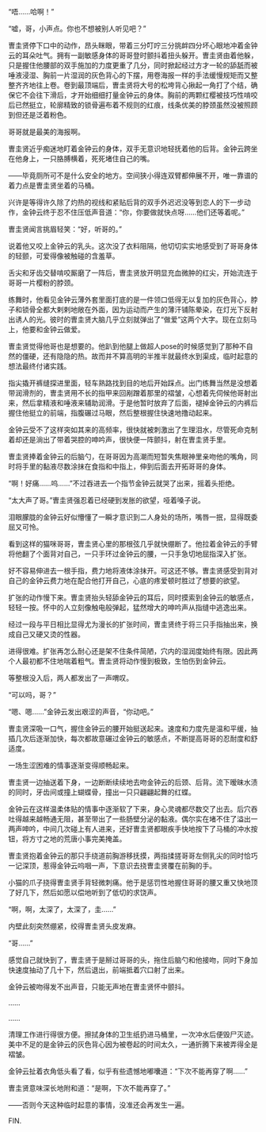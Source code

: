 

“唔……哈啊！”

“嘘，哥，小声点。你也不想被别人听见吧？”

曺圭贤停下口中的动作，昂头眯眼，带着三分叮咛三分挑衅四分坏心眼地冲着金钟云的耳朵吐气。拥有一副敏感身体的哥哥登时颤抖着扭头躲开。曺圭贤由着他躲，只是握住他腰部的双手施加的力度更重了几分，同时掀起经过方才一轮的舔舐而被唾液浸湿、胸前一片湿润的灰色背心的下摆，用卷海报一样的手法缓慢规矩而又整整齐齐地往上卷。卷到最顶端后，曺圭贤将大号的松垮背心揪起一角打了个结，确保它不会往下滑后，才开始细细打量金钟云的身体。胸前的两颗红樱被技巧性啃咬后已然挺立，轮廓精致的锁骨遍布着不规则的红痕，线条优美的脖颈虽然没被照顾到但还是泛着粉色。

哥哥就是最美的海报啊。

曺圭贤近乎痴迷地盯着金钟云的身体，双手无意识地轻抚着他的后背。金钟云跨坐在他身上，一只胳膊横着，死死堵住自己的嘴。

——毕竟厕所可不是什么安全的地方。空间狭小得连双臂都伸展不开，唯一靠谱的着力点是曺圭贤坐着的马桶。

兴许是等得许久除了灼热的视线和紧贴后背的双手外迟迟没等到恋人的下一步动作，金钟云终于忍不住压低声音道：“你，你要做就快点呀……他们还等着呢。”

曺圭贤闻言挑眉轻笑：“好，听哥的。”

说着他又咬上金钟云的乳头。这次没了衣料阻隔，他切切实实地感受到了哥哥身体的轻颤，可爱得像被触碰的含羞草。

舌尖和牙齿交替啃咬厮磨了一阵后，曺圭贤放开明显充血微肿的红尖，开始流连于哥哥一片樱粉的脖颈。

练舞时，他看见金钟云薄外套里面打底的是一件领口低得无以复加的灰色背心，脖子和锁骨全都大剌剌地敞在外面，因为运动而产生的薄汗铺陈晕染，在灯光下反射出诱人的光。彼时的曺圭贤大脑几乎立刻就弹出了“做爱”这两个大字。现在立刻马上，他要和金钟云做爱。

曺圭贤觉得他哥也是想要的。他趴到他腿上做超人pose的时候感觉到了那种不自然的僵硬，还有隐隐的热。故而并不算高明的半推半就最终水到渠成，临时起意的想法最终付诸实践。

指尖撬开裤缝探进里面，轻车熟路找到目的地后开始踩点。出门练舞当然是没想着带润滑剂的，曺圭贤用不长的指甲来回剐蹭着那里的褶皱，心想着先伺候他哥射出来，然后拿精液和唾液来辅助润滑。于是他暂时放弃了后面，褪掉金钟云的内裤后握住他挺立的前端，指腹碾过马眼，然后整根握住快速地撸动起来。

金钟云受不了这样突如其来的高频率，很快就被刺激出了生理泪水，尽管死命克制着却还是淌出了带着哭腔的呻吟声，很快便一阵颤抖，射在曺圭贤手里。

曺圭贤捧着金钟云的后脑勺，在哥哥因为高潮而短暂失焦眼神里亲吻他的嘴角，同时将手里的黏液尽数涂抹在食指和中指上，伸到后面去开拓哥哥的身体。

“啊！好痛……呜……”不过吞进去一个指节金钟云就哭了出来，摇着头拒绝。

“太大声了哥。”曺圭贤强忍着已经硬到发胀的欲望，哑着嗓子说。

泪眼朦胧的金钟云好似懵懂了一瞬才意识到二人身处的场所，嘴唇一抿，显得既委屈又可怜。

看到这样的猫咪哥哥，曺圭贤心里的那根弦几乎就快绷断了。他拉着金钟云的手臂将他翻了个面背对自己，一只手环过金钟云的腰，一只手急切地屈指深入扩张。

好不容易伸进去一根手指，费力地将液体涂抹开。可这还不够。曺圭贤感受到背对自己的金钟云费力地在配合他打开自己，心底的疼爱顿时胜过了想要的欲望。

扩张的动作慢下来。曺圭贤抬头轻舔金钟云的耳后，同时摸索到金钟云的敏感点，轻轻一按。怀中的人立刻像触电般弹起，猛然增大的呻吟声从指缝中逃逸出来。

经过一段与平日相比显得尤为漫长的扩张时间，曺圭贤终于将三只手指抽出来，换成自己又硬又烫的性器。

进得很难。扩张再怎么耐心还是架不住条件简陋，穴内的湿润度始终有限。因此两个人最初都不住地喘着粗气。曺圭贤将动作慢到极致，生怕伤到金钟云。

等整根没入后，两人都发出了一声喟叹。

“可以吗，哥？”

“嗯、嗯……”金钟云发出艰涩的声音，“你动吧。”

曺圭贤深吸一口气，握住金钟云的腰开始挺送起来。速度和力度先是温和平缓，抽插几次后逐渐加快，每次都故意碾过金钟云的敏感点，不断提高哥哥的忍耐度和舒适度。

一场生涩困难的情事逐渐变得顺畅起来。

曺圭贤一边抽送着下身，一边断断续续地去吻金钟云的后颈、后背。流下暧昧水渍的同时，牙齿间或撞上蝴蝶骨，撞出一只只翩翩起舞的红蝶。

金钟云在这样温柔体贴的情事中逐渐软了下来，身心灵魂都尽数交了出去。后穴吞吐得越来越畅通无阻，甚至带出了一些肠壁分泌的黏液。偶尔实在堵不住了溢出一两声呻吟，中间几次碰上有人进来，还好曺圭贤都眼疾手快地按下了马桶的冲水按钮，将方寸之地的荒唐小事完美掩盖。

曺圭贤抱着金钟云的那只手绕道前胸游移抚摸，两指揉搓哥哥左侧乳尖的同时恰巧一记深顶，惹得金钟云呜咽一声，下意识去挠曺圭贤覆在前胸的手。

小猫的爪子挠得曺圭贤手背轻微刺痛。他于是惩罚性地握住哥哥的腰又重又快地顶了好几下，然后如愿以偿地听到了低切的求饶声。

“啊，啊，太深了，太深了，圭……”

内壁此刻突然绷紧，绞得曺圭贤头皮发麻。

“哥……”

感觉自己就快到了，曺圭贤于是掰过哥哥的头，拖住后脑勺和他接吻，同时下身加快速度抽动了几十下，然后退出，前端抵着穴口射了出来。

金钟云被吻得发不出声音，只能无声地在曺圭贤怀中颤抖。

……

……

清理工作进行得很方便。擦拭身体的卫生纸扔进马桶里，一次冲水后便毁尸灭迹。美中不足的是金钟云的灰色背心因为被卷起的时间太久，一通折腾下来被弄得全是褶皱。

金钟云扯着衣角低头看了看，似乎有些遗憾地嘟囔道：“下次不能再穿了啊……”

曺圭贤意味深长地附和道：“是啊，下次不能再穿了。”

——否则今天这种临时起意的事情，没准还会再发生一遍。


FIN.
